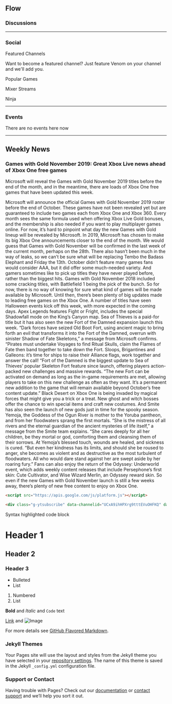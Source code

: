 ## Flow


### Discussions

<hr>

### Social

Featured Channels

Want to become a featured channel? Just feature Venom on your channel and we'll add you.

Popular Games

Mixer Streams

Ninja

<hr>

### Events

There are no events here now 

<hr>

## Weekly News

### Games with Gold November 2019: Great Xbox Live news ahead of Xbox One free games
Microsoft will reveal the Games with Gold November 2019 titles before the end of the month, and in the meantime, there are loads of Xbox One free games that have been updated this week.

Microsoft will announce the official Games with Gold November 2019 roster before the end of October.
These games have not been revealed yet but are guaranteed to include two games each from Xbox One and Xbox 360.
Every month sees the same formula used when offering Xbox Live Gold bonuses, and the membership is also needed if you want to play multiplayer games online.
For now, it’s hard to pinpoint what day the new Games with Gold lineup will be revealed by Microsoft.
In 2019, Microsoft has chosen to make its big Xbox One announcements closer to the end of the month.
We would guess that Games with Gold November will be confirmed in the last week of the current month, perhaps on the 28th.
There also hasn’t been much in the way of leaks, so we can’t be sure what will be replacing Tembo the Badass Elephant and Friday the 13th.
October didn’t feature many games fans would consider AAA, but it did offer some much-needed variety. And gamers sometimes like to pick up titles they have never played before, rather than the biggest hits.
Games with Gold November 2018 included some cracking titles, with Battlefield 1 being the pick of the bunch. 
So for now, there is no way of knowing for sure what kind of games will be made available by Microsoft.
Until then, there’s been plenty of big updates made to leading free games on the Xbox One. A number of titles have seen Halloween events kick off this week, with more expected in the coming days.
Apex Legends features Fight or Fright, includes the special Shadowfall mode on the King’s Canyon map. Sea of Thieves is a paid-for title but it has also seen the new Fort of the Damned expansion launch this week.
“Dark forces have seized Old Boot Fort, using ancient magic to bring forth an evil that transforms it into the Fort of the Damned, overrun with sinister Shadow of Fate Skeletons,” a message from Microsoft confirms.
“Pirates must undertake Voyages to find Ritual Skulls, claim the Flames of Fate then band together to take down the Fort. Sloops, Brigantines and Galleons: it’s time for ships to raise their Alliance flags, work together and answer the call!
“Fort of the Damned is the biggest update to Sea of Thieves’ popular Skeleton Fort feature since launch, offering players action-packed new challenges and massive rewards.
“The new Fort can be activated on demand as long as the in-game requirements are met, allowing players to take on this new challenge as often as they want. It’s a permanent new addition to the game that will remain available beyond October’s free content update.”
Black Desert on Xbox One is being invaded by magical forces that might give you a trick or a treat.
New ghost and witch bosses offer the chance to win special items and craft new costumes. And Smite has also seen the launch of new gods just in time for the spooky season.
Yemoja, the Goddess of the Ogun River is mother to the Yoruba pantheon, and from her floodwaters sprang the first mortals.
“She is the mistress of all rivers and the eternal guardian of the ancient mysteries of life itself,” a message from the Smite team explains.
“She cares deeply for all her children, be they mortal or god, comforting them and cleansing them of their sorrows. At Yemoja’s blessed touch, wounds are healed, and sickness is cured.
“But even her kindness has its limits, and should she be roused to anger, she becomes as violent and as destructive as the most turbulent of floodwaters. All who would dare stand against her are swept aside by her roaring fury.”
Fans can also enjoy the return of the Odyssey: Underworld event, which adds weekly content releases that include Persephone’s first skin: Cute Cultivator, and Wise Wizard Merlin, an Odyssey reward skin.
So even if the new Games with Gold November launch is still a few weeks away, there’s plenty of new free content to enjoy on Xbox One.

```markdown
<script src="https://apis.google.com/js/platform.js"></script>

<div class="g-ytsubscribe" data-channelid="UCxA9ihHPXrg9tttEVuOHFKQ" data-layout="full" data-count="default"></div>
```

Syntax highlighted code block

# Header 1
## Header 2
### Header 3

- Bulleted
- List

1. Numbered
2. List

**Bold** and _Italic_ and `Code` text

[Link](url) and ![Image](src)


For more details see [GitHub Flavored Markdown](https://guides.github.com/features/mastering-markdown/).

### Jekyll Themes

Your Pages site will use the layout and styles from the Jekyll theme you have selected in your [repository settings](https://github.com/VenomDevelop/Venom/settings). The name of this theme is saved in the Jekyll `_config.yml` configuration file.

### Support or Contact

Having trouble with Pages? Check out our [documentation](https://help.github.com/categories/github-pages-basics/) or [contact support](https://github.com/contact) and we’ll help you sort it out.
